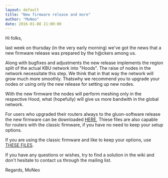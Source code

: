 ```yaml
---
layout: default
title: "New firmware release and more"
author: "MoNeo"
date: 2016-01-08 21:00:00
---
```

Hi folks,

last week on thursday (in the very early morning) we've got the news that a new firmware release was prepared by the h@ckers among us.

Along with bugfixes and adjustments the new release implements the region split of the actual KBU network into "Hoods". The raise of nodes in the network necessitate this step. We think that in that way the network will grow much more smoothly. Thatswhy we recommend you to upgrade your nodes or using only the new release for setting up new nodes.

With the new firmware the nodes will perform meshing only in the respective Hood, what (hopefully) will give us more bandwith in the global network.

For users who upgraded their routers always to the gluon-software release the new firmware can be downloaded [HERE](https://jenkins.kbu.freifunk.net/files/kbu-gluon-release/v1.4/), Thiese files are also capable for routers with the classic firmware, if you have no need to keep your setup options. 

If you are using the classic firmware and like to keep your options, use [THESE FILES](https://jenkins.kbu.freifunk.net/files/kbu-gluon-release/classicupgrade/v1.4/).

If you have any questions or wishes, try to find a solution in the wiki and don't hesitate to contact us through the mailing list.

Regards, MoNeo
